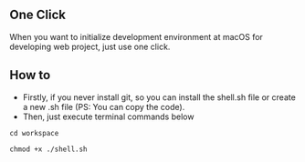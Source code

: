 ## One Click
When you want to initialize development environment at macOS for developing web project, just use one click.

## How to 
- Firstly, if you never install git, so you can install the shell.sh file or create a new .sh file (PS: You can copy the code).
- Then, just execute terminal commands below 

```
cd workspace

chmod +x ./shell.sh
```